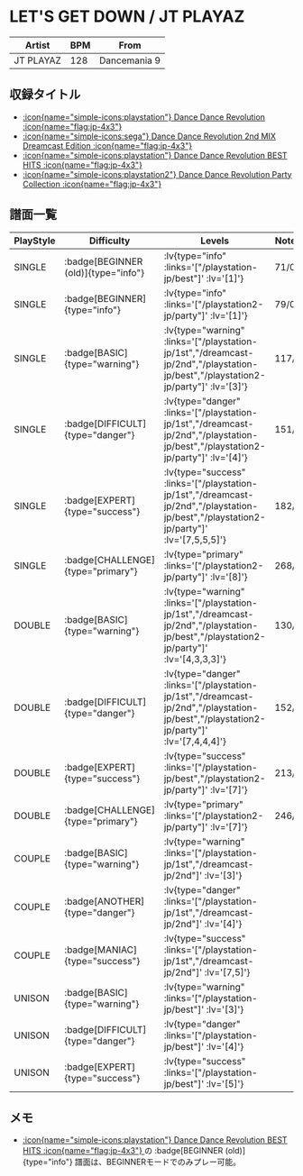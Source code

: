 # LET'S GET DOWN / JT PLAYAZ

|Artist|BPM|From|
|------|---|----|
|JT PLAYAZ|128|Dancemania 9|

## 収録タイトル

- [ :icon{name="simple-icons:playstation"} Dance Dance Revolution :icon{name="flag:jp-4x3"} ](/playstation-jp/1st)
- [ :icon{name="simple-icons:sega"} Dance Dance Revolution 2nd MIX Dreamcast Edition :icon{name="flag:jp-4x3"} ](/dreamcast-jp/2nd)
- [ :icon{name="simple-icons:playstation"} Dance Dance Revolution BEST HITS :icon{name="flag:jp-4x3"} ](/playstation-jp/best)
- [ :icon{name="simple-icons:playstation2"} Dance Dance Revolution Party Collection :icon{name="flag:jp-4x3"} ](/playstation2-jp/party)

## 譜面一覧

|PlayStyle|Difficulty|Levels|Notes|Movie|
|---------|----------|------|-----|-----|
|SINGLE| :badge[BEGINNER (old)]{type="info"} | :lv{type="info" :links='["/playstation-jp/best"]' :lv='[1]'} |71/0||
|SINGLE| :badge[BEGINNER]{type="info"} | :lv{type="info" :links='["/playstation2-jp/party"]' :lv='[1]'} |79/0||
|SINGLE| :badge[BASIC]{type="warning"} | :lv{type="warning" :links='["/playstation-jp/1st","/dreamcast-jp/2nd","/playstation-jp/best","/playstation2-jp/party"]' :lv='[3]'} |117/0||
|SINGLE| :badge[DIFFICULT]{type="danger"} | :lv{type="danger" :links='["/playstation-jp/1st","/dreamcast-jp/2nd","/playstation-jp/best","/playstation2-jp/party"]' :lv='[4]'} |151/0||
|SINGLE| :badge[EXPERT]{type="success"} | :lv{type="success" :links='["/playstation-jp/1st","/dreamcast-jp/2nd","/playstation-jp/best","/playstation2-jp/party"]' :lv='[7,5,5,5]'} |182/0||
|SINGLE| :badge[CHALLENGE]{type="primary"} | :lv{type="primary" :links='["/playstation2-jp/party"]' :lv='[8]'} |268/0||
|DOUBLE| :badge[BASIC]{type="warning"} | :lv{type="warning" :links='["/playstation-jp/1st","/dreamcast-jp/2nd","/playstation-jp/best","/playstation2-jp/party"]' :lv='[4,3,3,3]'} |130/0||
|DOUBLE| :badge[DIFFICULT]{type="danger"} | :lv{type="danger" :links='["/playstation-jp/1st","/dreamcast-jp/2nd","/playstation-jp/best","/playstation2-jp/party"]' :lv='[7,4,4,4]'} |152/0||
|DOUBLE| :badge[EXPERT]{type="success"} | :lv{type="success" :links='["/playstation-jp/best","/playstation2-jp/party"]' :lv='[7]'} |213/0||
|DOUBLE| :badge[CHALLENGE]{type="primary"} | :lv{type="primary" :links='["/playstation2-jp/party"]' :lv='[7]'} |246/0||
|COUPLE| :badge[BASIC]{type="warning"} | :lv{type="warning" :links='["/playstation-jp/1st","/dreamcast-jp/2nd"]' :lv='[3]'} |||
|COUPLE| :badge[ANOTHER]{type="danger"} | :lv{type="danger" :links='["/playstation-jp/1st","/dreamcast-jp/2nd"]' :lv='[4]'} |||
|COUPLE| :badge[MANIAC]{type="success"} | :lv{type="success" :links='["/playstation-jp/1st","/dreamcast-jp/2nd"]' :lv='[7,5]'} |||
|UNISON| :badge[BASIC]{type="warning"} | :lv{type="warning" :links='["/playstation-jp/best"]' :lv='[3]'} |||
|UNISON| :badge[DIFFICULT]{type="danger"} | :lv{type="danger" :links='["/playstation-jp/best"]' :lv='[4]'} |||
|UNISON| :badge[EXPERT]{type="success"} | :lv{type="success" :links='["/playstation-jp/best"]' :lv='[5]'} |||

## メモ

- [ :icon{name="simple-icons:playstation"} Dance Dance Revolution BEST HITS :icon{name="flag:jp-4x3"} ](/playstation-jp/best)の :badge[BEGINNER (old)]{type="info"} 譜面は、BEGINNERモードでのみプレー可能。
